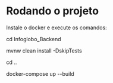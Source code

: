 # Rodando o projeto

Instale o docker e execute os comandos: 

cd Infoglobo_Backend

mvnw clean install -DskipTests

cd ..

docker-compose up --build